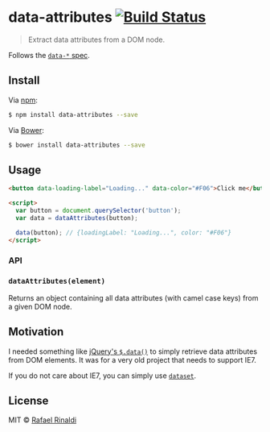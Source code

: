 # data-attributes [![Build Status](https://travis-ci.org/rafaelrinaldi/data-attributes.svg?branch=master)](https://travis-ci.org/rafaelrinaldi/data-attributes)

> Extract data attributes from a DOM node.

Follows the [`data-*` spec](https://developer.mozilla.org/en-US/docs/Web/HTML/Global_attributes/data-*). 

## Install

Via [npm](http://npmjs.com):

```sh
$ npm install data-attributes --save
```

Via [Bower](http://bower.io):

```sh
$ bower install data-attributes --save
```

## Usage

```html
<button data-loading-label="Loading..." data-color="#F06">Click me</button>

<script>
  var button = document.querySelector('button');
  var data = dataAttributes(button);

  data(button); // {loadingLabel: "Loading...", color: "#F06"}
</script>
```

### API

### `dataAttributes(element)`

Returns an object containing all data attributes (with camel case keys) from a given DOM node.

## Motivation

I needed something like [jQuery's `$.data()`](http://api.jquery.com/data) to simply retrieve data attributes from DOM elements. It was for a very old project that needs to support IE7.

If you do not care about IE7, you can simply use [`dataset`](https://developer.mozilla.org/en-US/docs/Web/API/HTMLElement/dataset).

## License

MIT © [Rafael Rinaldi](http://rinaldi.io)
